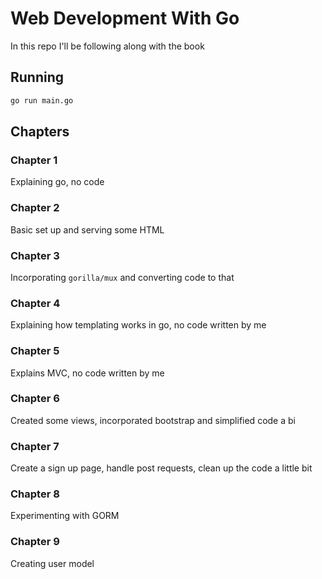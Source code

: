 # Web Development With Go

In this repo I'll be following along with the book

## Running

```bash
go run main.go
```


## Chapters

### Chapter 1
Explaining go, no code 

### Chapter 2
Basic set up and serving some HTML

### Chapter 3
Incorporating `gorilla/mux` and converting code to that

### Chapter 4
Explaining how templating works in go, no code written by me

### Chapter 5
Explains MVC, no code written by me

### Chapter 6
Created some views, incorporated bootstrap and simplified code a bi

### Chapter 7
Create a sign up page, handle post requests, clean up the code a little bit

### Chapter 8
Experimenting with GORM

### Chapter 9
Creating user model